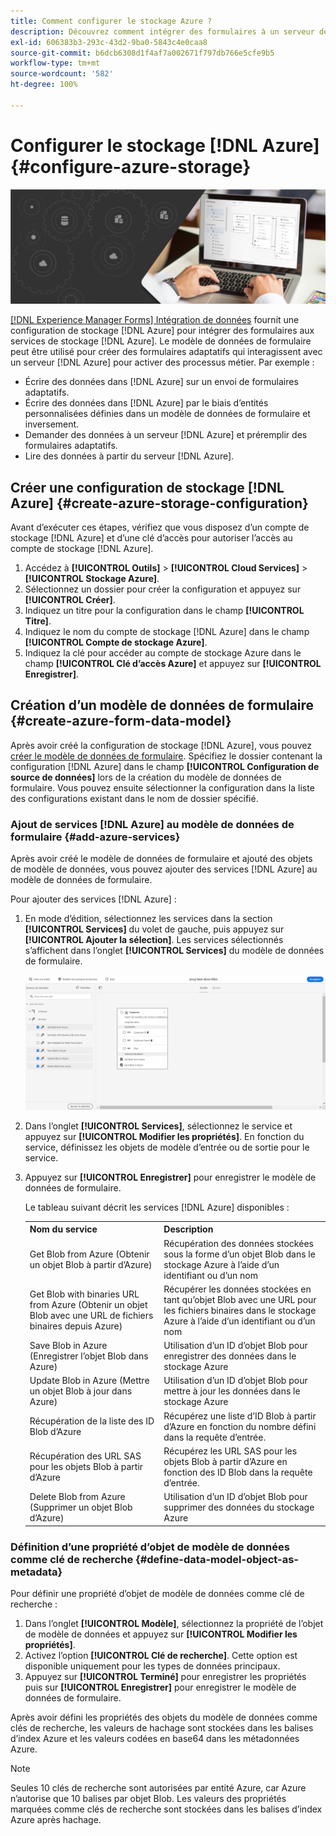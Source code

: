 ```yaml
---
title: Comment configurer le stockage Azure ?
description: Découvrez comment intégrer des formulaires à un serveur de stockage Azure.
exl-id: 606383b3-293c-43d2-9ba0-5843c4e0caa8
source-git-commit: b6dcb6308d1f4af7a002671f797db766e5cfe9b5
workflow-type: tm+mt
source-wordcount: '582'
ht-degree: 100%

---
```


# Configurer le stockage [!DNL Azure] {#configure-azure-storage}


![data-integeration](assets/data-integeration.png)

[[!DNL Experience Manager Forms] Intégration de données](data-integration.md) fournit une configuration de stockage [!DNL Azure] pour intégrer des formulaires aux services de stockage [!DNL Azure]. Le modèle de données de formulaire peut être utilisé pour créer des formulaires adaptatifs qui interagissent avec un serveur [!DNL Azure] pour activer des processus métier. Par exemple :

* Écrire des données dans [!DNL Azure] sur un envoi de formulaires adaptatifs.
* Écrire des données dans [!DNL Azure] par le biais d’entités personnalisées définies dans un modèle de données de formulaire et inversement.
* Demander des données à un serveur [!DNL Azure] et préremplir des formulaires adaptatifs.
* Lire des données à partir du serveur [!DNL Azure].

## Créer une configuration de stockage [!DNL Azure] {#create-azure-storage-configuration}

Avant d’exécuter ces étapes, vérifiez que vous disposez d’un compte de stockage [!DNL Azure] et d’une clé d’accès pour autoriser l’accès au compte de stockage [!DNL Azure].

1. Accédez à **[!UICONTROL Outils]** > **[!UICONTROL Cloud Services]** > **[!UICONTROL Stockage Azure]**.
1. Sélectionnez un dossier pour créer la configuration et appuyez sur **[!UICONTROL Créer]**.
1. Indiquez un titre pour la configuration dans le champ **[!UICONTROL Titre]**.
1. Indiquez le nom du compte de stockage [!DNL Azure] dans le champ **[!UICONTROL Compte de stockage Azure]**.
1. Indiquez la clé pour accéder au compte de stockage Azure dans le champ **[!UICONTROL Clé d’accès Azure]** et appuyez sur **[!UICONTROL Enregistrer]**.

## Création d’un modèle de données de formulaire {#create-azure-form-data-model}

Après avoir créé la configuration de stockage [!DNL Azure], vous pouvez [créer le modèle de données de formulaire](create-form-data-models.md). Spécifiez le dossier contenant la configuration [!DNL Azure] dans le champ **[!UICONTROL Configuration de source de données]** lors de la création du modèle de données de formulaire. Vous pouvez ensuite sélectionner la configuration dans la liste des configurations existant dans le nom de dossier spécifié.

### Ajout de services [!DNL Azure] au modèle de données de formulaire {#add-azure-services}

Après avoir créé le modèle de données de formulaire et ajouté des objets de modèle de données, vous pouvez ajouter des services [!DNL Azure] au modèle de données de formulaire.

Pour ajouter des services [!DNL Azure] :

1. En mode d’édition, sélectionnez les services dans la section **[!UICONTROL Services]** du volet de gauche, puis appuyez sur **[!UICONTROL Ajouter la sélection]**. Les services sélectionnés s’affichent dans l’onglet **[!UICONTROL Services]** du modèle de données de formulaire.

   ![Ajouter les services sélectionnés](assets/select-services.png)

1. Dans l’onglet **[!UICONTROL Services]**, sélectionnez le service et appuyez sur **[!UICONTROL Modifier les propriétés]**. En fonction du service, définissez les objets de modèle d’entrée ou de sortie pour le service.

1. Appuyez sur **[!UICONTROL Enregistrer]** pour enregistrer le modèle de données de formulaire.

   Le tableau suivant décrit les services [!DNL Azure] disponibles :

   <table>
    <tbody>
     <tr>
      <th><strong>Nom du service</strong></th>
      <th><strong>Description</strong></th>
     </tr>
     <tr>
      <td>Get Blob from Azure (Obtenir un objet Blob à partir d’Azure)</td>
      <td>Récupération des données stockées sous la forme d’un objet Blob dans le stockage Azure à l’aide d’un identifiant ou d’un nom</td>
     </tr>
     <tr>
      <td>Get Blob with binaries URL from Azure (Obtenir un objet Blob avec une URL de fichiers binaires depuis Azure)</td>
      <td>Récupérer les données stockées en tant qu’objet Blob avec une URL pour les fichiers binaires dans le stockage Azure à l’aide d’un identifiant ou d’un nom</td>
     </tr>
     <tr>
      <td>Save Blob in Azure (Enregistrer l’objet Blob dans Azure)</td>
      <td>Utilisation d’un ID d’objet Blob pour enregistrer des données dans le stockage Azure</td>
     </tr>
     <tr>
      <td>Update Blob in Azure (Mettre un objet Blob à jour dans Azure)</td>
      <td>Utilisation d’un ID d’objet Blob pour mettre à jour les données dans le stockage Azure</td>
     </tr>
     <tr>
      <td>Récupération de la liste des ID Blob d’Azure</td>
      <td>Récupérez une liste d’ID Blob à partir d’Azure en fonction du nombre défini dans la requête d’entrée.</td>
     </tr>
     <tr>
      <td>Récupération des URL SAS pour les objets Blob à partir d’Azure</td>
      <td>Récupérez les URL SAS pour les objets Blob à partir d’Azure en fonction des ID Blob dans la requête d’entrée.</td>
     </tr>
     <tr>
      <td>Delete Blob from Azure (Supprimer un objet Blob d’Azure)</td>
      <td>Utilisation d’un ID d’objet Blob pour supprimer des données du stockage Azure</td>
     </tr>
    </tbody>
   </table>

### Définition d’une propriété d’objet de modèle de données comme clé de recherche {#define-data-model-object-as-metadata}

Pour définir une propriété d’objet de modèle de données comme clé de recherche :

1. Dans l’onglet **[!UICONTROL Modèle]**, sélectionnez la propriété de l’objet de modèle de données et appuyez sur **[!UICONTROL Modifier les propriétés]**.
1. Activez l’option **[!UICONTROL Clé de recherche]**. Cette option est disponible uniquement pour les types de données principaux.
1. Appuyez sur **[!UICONTROL Terminé]** pour enregistrer les propriétés puis sur **[!UICONTROL Enregistrer]** pour enregistrer le modèle de données de formulaire.

Après avoir défini les propriétés des objets du modèle de données comme clés de recherche, les valeurs de hachage sont stockées dans les balises dʼindex Azure et les valeurs codées en base64 dans les métadonnées Azure.

>[!NOTE]
>
>Seules 10 clés de recherche sont autorisées par entité Azure, car Azure nʼautorise que 10 balises par objet Blob. Les valeurs des propriétés marquées comme clés de recherche sont stockées dans les balises d’index Azure après hachage.
